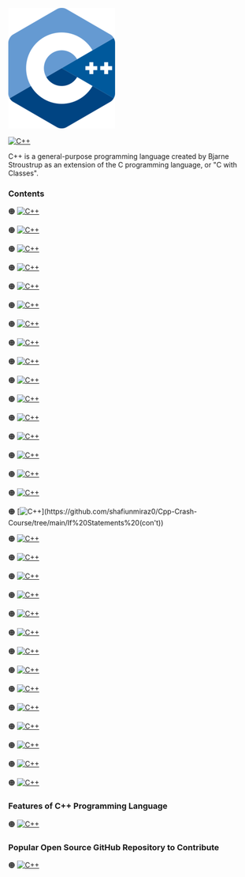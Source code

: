 ![C++-logo](https://github.com/shafiunmiraz0/Cpp-Crash-Course/blob/main/Assets/C%2B%2B-Logo.png)

[![C++](https://img.shields.io/badge/Go%20Programming-Language-informational?style=for-the-badge)](http://www.cplusplus.com/)


C++ is a general-purpose programming language created by Bjarne Stroustrup as an extension of the C programming language, or "C with Classes".

### Contents

🟠 [![C++](https://img.shields.io/badge/Introduction%20of-C++%20Programming%20Language-informational?style=flat)](https://github.com/shafiunmiraz0/Cpp-Crash-Course/tree/main/Introduction)

🟠 [![C++](https://img.shields.io/badge/Installation%20of-C++%20Programming%20Language-informational?style=flat)](https://github.com/shafiunmiraz0/Cpp-Crash-Course/tree/main/Installation)

🟠 [![C++](https://img.shields.io/badge/Setup%20of-C++%20Programming%20Language-informational?style=flat)](https://github.com/shafiunmiraz0/Cpp-Crash-Course/tree/main/Setup)

🟠 [![C++](https://img.shields.io/badge/Hello-World-informational?style=flat)](https://github.com/shafiunmiraz0/Cpp-Crash-Course/tree/main/Hello%20World)

🟠 [![C++](https://img.shields.io/badge/Drawing-a%20Shape-informational?style=flat)](https://github.com/shafiunmiraz0/Cpp-Crash-Course/tree/main/Drawing%20a%20Shape)

🟠 [![C++](https://img.shields.io/badge/Introduction%20of-Variables-informational?style=flat)](https://github.com/shafiunmiraz0/Cpp-Crash-Course/tree/main/Variables)

🟠 [![C++](https://img.shields.io/badge/Introduction%20of-Data%20Types-informational?style=flat)](https://github.com/shafiunmiraz0/Cpp-Crash-Course/tree/main/Data%20Types)

🟠 [![C++](https://img.shields.io/badge/Working-With%20Strings-informational?style=flat)](https://github.com/shafiunmiraz0/Cpp-Crash-Course/tree/main/Working%20With%20Strings)

🟠 [![C++](https://img.shields.io/badge/Working-With%20Numbers-informational?style=flat)]()

🟠 [![C++](https://img.shields.io/badge/Getting-User%20Input-informational?style=flat)](https://github.com/shafiunmiraz0/Cpp-Crash-Course/tree/main/Getting%20User%20Input)

🟠 [![C++](https://img.shields.io/badge/Building-a%20Calculator-informational?style=flat)](https://github.com/shafiunmiraz0/Cpp-Crash-Course/tree/main/Building%20a%20Calculator)

🟠 [![C++](https://img.shields.io/badge/Building%20a-Mad%20Libs-informational?style=flat)](https://github.com/shafiunmiraz0/Cpp-Crash-Course/tree/main/Building%20a%20Mad%20Libs)

🟠 [![C++](https://img.shields.io/badge/Introduction%20of-Arrays-informational?style=flat)](https://github.com/shafiunmiraz0/Cpp-Crash-Course/tree/main/Arrays)

🟠 [![C++](https://img.shields.io/badge/Introduction%20of-Functions-informational?style=flat)](https://github.com/shafiunmiraz0/Cpp-Crash-Course/tree/main/Functions)

🟠 [![C++](https://img.shields.io/badge/Return-Statement-informational?style=flat)](https://github.com/shafiunmiraz0/Cpp-Crash-Course/tree/main/Return%20Statement)

🟠 [![C++](https://img.shields.io/badge/Introduction%20of-If%20Statements-informational?style=flat)](https://github.com/shafiunmiraz0/Cpp-Crash-Course/tree/main/If%20Statements)

🟠 [![C++](https://img.shields.io/badge/Introduction%20of-If%20Statements(con't)-informational?style=flat)](https://github.com/shafiunmiraz0/Cpp-Crash-Course/tree/main/If%20Statements%20(con't))

🟠 [![C++](https://img.shields.io/badge/Building-a%20Better%20Calculator-informational?style=flat)](https://github.com/shafiunmiraz0/Cpp-Crash-Course/tree/main/Building%20a%20Better%20Calculator)

🟠 [![C++](https://img.shields.io/badge/Introduction%20of-Switch%20Statements-informational?style=flat)](https://github.com/shafiunmiraz0/Cpp-Crash-Course/tree/main/Switch%20Statements)

🟠 [![C++](https://img.shields.io/badge/Introduction%20of-While%20Loops-informational?style=flat)](https://github.com/shafiunmiraz0/Cpp-Crash-Course/tree/main/While%20Loops)

🟠 [![C++](https://img.shields.io/badge/Building%20a-Guessing%20Game-informational?style=flat)](https://github.com/shafiunmiraz0/Cpp-Crash-Course/tree/main/Building%20a%20Guessing%20Game)

🟠 [![C++](https://img.shields.io/badge/Introduction%20of-For%20Loops-informational?style=flat)](https://github.com/shafiunmiraz0/Cpp-Crash-Course/tree/main/For%20Loops)

🟠 [![C++](https://img.shields.io/badge/Exponent-Function-informational?style=flat)](https://github.com/shafiunmiraz0/Cpp-Crash-Course/tree/main/Exponent%20Function)

🟠 [![C++](https://img.shields.io/badge/2D%20Arrays-and%20Nested%20Loops-informational?style=flat)](https://github.com/shafiunmiraz0/Cpp-Crash-Course/tree/main/2D%20Arrays%20%26%20Nested%20Loops)

🟠 [![C++](https://img.shields.io/badge/Introduction%20of-Comments-informational?style=flat)](https://github.com/shafiunmiraz0/Cpp-Crash-Course/tree/main/Comments)

🟠 [![C++](https://img.shields.io/badge/Introduction%20of-Pointers-informational?style=flat)](https://github.com/shafiunmiraz0/Cpp-Crash-Course/tree/main/Pointers)

🟠 [![C++](https://img.shields.io/badge/Classes-and%20Objects-informational?style=flat)](https://github.com/shafiunmiraz0/Cpp-Crash-Course/tree/main/Classes%20%26%20Objects)

🟠 [![C++](https://img.shields.io/badge/Constructor-Functions-informational?style=flat)](https://github.com/shafiunmiraz0/Cpp-Crash-Course/tree/main/Constructor%20Functions)

🟠 [![C++](https://img.shields.io/badge/Object-Functions-informational?style=flat)](https://github.com/shafiunmiraz0/Cpp-Crash-Course/tree/main/Object%20Functions)

🟠 [![C++](https://img.shields.io/badge/Introduction%20of-Getters%20and%20Setters-informational?style=flat)](https://github.com/shafiunmiraz0/Cpp-Crash-Course/tree/main/Getters%20%26%20Setters)

🟠 [![C++](https://img.shields.io/badge/Introduction%20of-Inheritance-informational?style=flat)](https://github.com/shafiunmiraz0/Cpp-Crash-Course/tree/main/Inheritance)

### Features of C++ Programming Language

🟠 [![C++](https://img.shields.io/badge/Developing-Bitcoin%20Core-informational?style=flat)]()

### Popular Open Source GitHub Repository to Contribute

🟠 [![C++](https://img.shields.io/badge/Bitcoin%20🍊-Core-informational?style=flat)](https://github.com/bitcoin/bitcoin)
